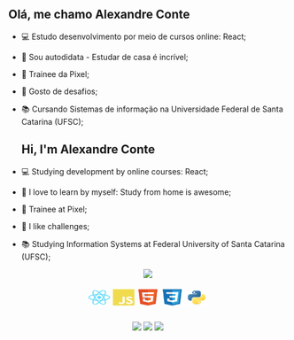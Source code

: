   ## Olá, me chamo Alexandre Conte
  
- 💻 Estudo desenvolvimento por meio de cursos online: React;
- 📖 Sou autodidata - Estudar de casa é incrível;
- 🏢 Trainee da Pixel;
- 🎯 Gosto de desafios;
- 📚 Cursando Sistemas de informação na Universidade Federal de Santa Catarina (UFSC);

  ## Hi, I'm Alexandre Conte
  

- 💻 Studying development by online courses: React;
- 📖 I love to learn by myself: Study from home is awesome;
- 🏢 Trainee at Pixel;
- 🎯 I like challenges;
- 📚 Studying Information Systems at Federal University of Santa Catarina (UFSC);

<div align="center">
  <a href="https://github.com/AlexandreContee"></a>
  <img height="160em" src="https://github-readme-stats.vercel.app/api/top-langs/?username=AlexandreContee&layout=compact&langs_count=7&theme=dracula">
</div>

<div style="display: inline_block;" align="center"><br>
  <img align="center" height="30" width="40" src="https://raw.githubusercontent.com/devicons/devicon/master/icons/react/react-original.svg">
  <img align="center" height="30" width="40" src="https://raw.githubusercontent.com/devicons/devicon/master/icons/javascript/javascript-plain.svg">
  <img align="center" height="30" width="40" src="https://raw.githubusercontent.com/devicons/devicon/master/icons/html5/html5-original.svg">
  <img align="center" height="30" width="40" src="https://raw.githubusercontent.com/devicons/devicon/master/icons/css3/css3-original.svg">
  <img align="center" height="30" width="40" src="https://raw.githubusercontent.com/devicons/devicon/master/icons/python/python-original.svg">
</div>

  ##

<div align="center"> 
  <a href = "mailto:alexandre.conte10@gmail.com"><img src="https://img.shields.io/badge/Gmail-D14836?style=for-the-badge&logo=gmail&logoColor=white" target="_blank"></a>
  <a href="https://www.linkedin.com/in/alexandreconteprog/" target="_blank"><img src="https://img.shields.io/badge/LinkedIn-0077B5?style=for-the-badge&logo=linkedin&logoColor=white" target="_blank"></a> 
  <a href="https://www.instagram.com/alexandrecontee/" target="_blank"><img src="https://img.shields.io/badge/Instagram-E4405F?style=for-the-badge&logo=instagram&logoColor=white" target="_blank"></a>
</div>
